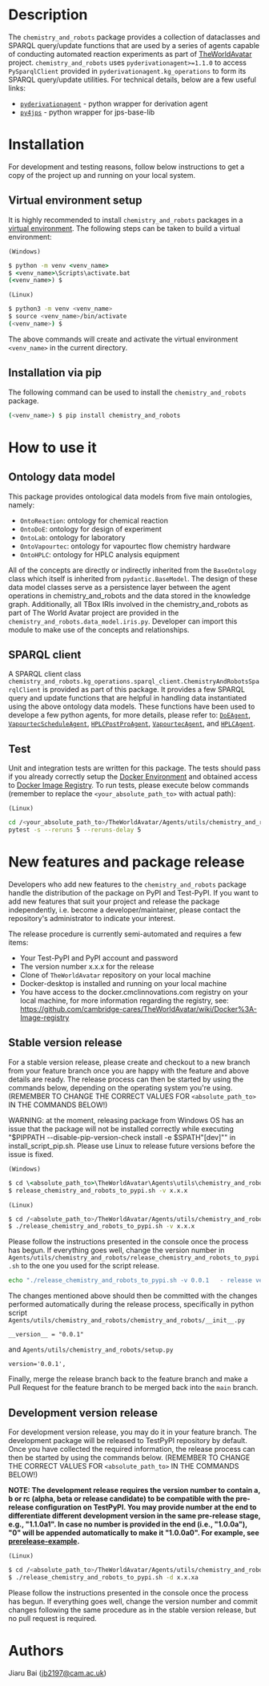 # Description #

The `chemistry_and_robots` package provides a collection of dataclasses and SPARQL query/update functions that are used by a series of agents capable of conducting automated reaction experiments as part of [TheWorldAvatar](https://github.com/cambridge-cares/TheWorldAvatar) project. `chemistry_and_robots` uses `pyderivationagent>=1.1.0` to access `PySparqlClient` provided in `pyderivationagent.kg_operations` to form its SPARQL query/update utilities. For technical details, below are a few useful links:
- [`pyderivationagent`](https://github.com/TheWorldAvatar/baselib/tree/main/python_derivation_agent) - python wrapper for derivation agent
- [`py4jps`](https://github.com/TheWorldAvatar/baselib/tree/main/python_wrapper) - python wrapper for jps-base-lib

# Installation #
For development and testing reasons, follow below instructions to get a copy of the project up and running on your local system.

## Virtual environment setup

It is highly recommended to install `chemistry_and_robots` packages in a [virtual environment](https://docs.python.org/3/tutorial/venv.html). The following steps can be taken to build a virtual environment:

`(Windows)`

```cmd
$ python -m venv <venv_name>
$ <venv_name>\Scripts\activate.bat
(<venv_name>) $
```

`(Linux)`
```sh
$ python3 -m venv <venv_name>
$ source <venv_name>/bin/activate
(<venv_name>) $
```

The above commands will create and activate the virtual environment `<venv_name>` in the current directory.

## Installation via pip

The following command can be used to install the `chemistry_and_robots` package.

```sh
(<venv_name>) $ pip install chemistry_and_robots
```

# How to use it #

## Ontology data model
This package provides ontological data models from five main ontologies, namely:

 - `OntoReaction`: ontology for chemical reaction
 - `OntoDoE`: ontology for design of experiment
 - `OntoLab`: ontology for laboratory
 - `OntoVapourtec`: ontology for vapourtec flow chemistry hardware
 - `OntoHPLC`: ontology for HPLC analysis equipment

All of the concepts are directly or indirectly inherited from the `BaseOntology` class which itself is inherited from `pydantic.BaseModel`. The design of these data model classes serve as a persistence layer between the agent operations in chemistry_and_robots and the data stored in the knowledge graph. Additionally, all TBox IRIs involved in the chemistry_and_robots as part of The World Avatar project are provided in the `chemistry_and_robots.data_model.iris.py`. Developer can import this module to make use of the concepts and relationships.

## SPARQL client
A SPARQL client class `chemistry_and_robots.kg_operations.sparql_client.ChemistryAndRobotsSparqlClient` is provided as part of this package. It provides a few SPARQL query and update functions that are helpful in handling data instantiated using the above ontology data models. These functions have been used to develope a few python agents, for more details, please refer to: [`DoEAgent`](https://github.com/cambridge-cares/TheWorldAvatar/tree/main/Agents/DoEAgent), [`VapourtecScheduleAgent`](https://github.com/cambridge-cares/TheWorldAvatar/tree/main/Agents/VapourtecScheduleAgent), [`HPLCPostProAgent`](https://github.com/cambridge-cares/TheWorldAvatar/tree/main/Agents/HPLCPostProAgent), [`VapourtecAgent`](https://github.com/cambridge-cares/TheWorldAvatar/tree/main/Agents/VapourtecAgent), and [`HPLCAgent`](https://github.com/cambridge-cares/TheWorldAvatar/tree/main/Agents/HPLCAgent).

## Test
Unit and integration tests are written for this package. The tests should pass if you already correctly setup the [Docker Environment](https://github.com/cambridge-cares/TheWorldAvatar/wiki/Docker%3A-Environment) and obtained access to [Docker Image Registry](https://github.com/cambridge-cares/TheWorldAvatar/wiki/Docker%3A-Image-registry). To run tests, please execute below commands (remember to replace the `<your_absolute_path_to>` with actual path):

`(Linux)`
```sh
cd /<your_absolute_path_to>/TheWorldAvatar/Agents/utils/chemistry_and_robots
pytest -s --reruns 5 --reruns-delay 5
```

# New features and package release #

Developers who add new features to the `chemistry_and_robots` package handle the distribution of the package on PyPI and Test-PyPI. If you want to add new features that suit your project and release the package independently, i.e. become a developer/maintainer, please contact the repository's administrator to indicate your interest.

The release procedure is currently semi-automated and requires a few items:

- Your Test-PyPI and PyPI account and password
- The version number x.x.x for the release
- Clone of `TheWorldAvatar` repository on your local machine
- Docker-desktop is installed and running on your local machine
- You have access to the docker.cmclinnovations.com registry on your local machine, for more information regarding the registry, see: https://github.com/cambridge-cares/TheWorldAvatar/wiki/Docker%3A-Image-registry

## Stable version release
For a stable version release, please create and checkout to a new branch from your feature branch once you are happy with the feature and above details are ready. The release process can then be started by using the commands below, depending on the operating system you're using. (REMEMBER TO CHANGE THE CORRECT VALUES FOR `<absolute_path_to>` IN THE COMMANDS BELOW!)

WARNING: at the moment, releasing package from Windows OS has an issue that the package will not be installed correctly while executing "$PIPPATH --disable-pip-version-check install -e $SPATH"[dev]"" in install_script_pip.sh. Please use Linux to release future versions before the issue is fixed.

`(Windows)`

```cmd
$ cd \<absolute_path_to>\TheWorldAvatar\Agents\utils\chemistry_and_robots
$ release_chemistry_and_robots_to_pypi.sh -v x.x.x
```

`(Linux)`
```sh
$ cd /<absolute_path_to>/TheWorldAvatar/Agents/utils/chemistry_and_robots
$ ./release_chemistry_and_robots_to_pypi.sh -v x.x.x
```

Please follow the instructions presented in the console once the process has begun. If everything goes well, change the version number in `Agents/utils/chemistry_and_robots/release_chemistry_and_robots_to_pypi.sh` to the one you used for the script release.
```sh
echo "./release_chemistry_and_robots_to_pypi.sh -v 0.0.1   - release version 0.0.1"
```

The changes mentioned above should then be committed with the changes performed automatically during the release process, specifically in python script `Agents/utils/chemistry_and_robots/chemistry_and_robots/__init__.py`
```
__version__ = "0.0.1"
```

and `Agents/utils/chemistry_and_robots/setup.py`
```
version='0.0.1',
```

Finally, merge the release branch back to the feature branch and make a Pull Request for the feature branch to be merged back into the `main` branch.

## Development version release
For development version release, you may do it in your feature branch. The development package will be released to TestPyPI repository by default. Once you have collected the required information, the release process can then be started by using the commands below. (REMEMBER TO CHANGE THE CORRECT VALUES FOR `<absolute_path_to>` IN THE COMMANDS BELOW!)

**NOTE: The development release requires the version number to contain a, b or rc (alpha, beta or release candidate) to be compatible with the pre-release configuration on TestPyPI. You may provide number at the end to differentiate different development version in the same pre-release stage, e.g., "1.1.0a1". In case no number is provided in the end (i.e., "1.0.0a"), "0" will be appended automatically to make it "1.0.0a0". For example, see [prerelease-example](https://pypi.org/project/prerelease-example/#history).**

`(Linux)`
```sh
$ cd /<absolute_path_to>/TheWorldAvatar/Agents/utils/chemistry_and_robots
$ ./release_chemistry_and_robots_to_pypi.sh -d x.x.xa
```

Please follow the instructions presented in the console once the process has begun. If everything goes well, change the version number and commit changes following the same procedure as in the stable version release, but no pull request is required.

# Authors #

Jiaru Bai (jb2197@cam.ac.uk)
